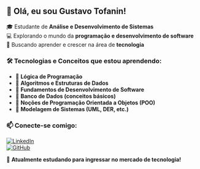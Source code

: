 ## 👋 Olá, eu sou Gustavo Tofanin!

🎓 Estudante de **Análise e Desenvolvimento de Sistemas**  
💻 Explorando o mundo da **programação e desenvolvimento de software**  
🚀 Buscando aprender e crescer na área de **tecnologia**

### 🛠️ Tecnologias e Conceitos que estou aprendendo:
- 🔹 **Lógica de Programação**
- 🔹 **Algoritmos e Estruturas de Dados**
- 🔹 **Fundamentos de Desenvolvimento de Software**
- 🔹 **Banco de Dados (conceitos básicos)**
- 🔹 **Noções de Programação Orientada a Objetos (POO)**
- 🔹 **Modelagem de Sistemas (UML, DER, etc.)**

### 📫 Conecte-se comigo:
[![LinkedIn](https://img.shields.io/badge/LinkedIn-000?style=for-the-badge&logo=linkedin&logoColor=0A66C2)](https://www.linkedin.com/in/gustavo-tofanin-b4a7a8333/)  
[![GitHub](https://img.shields.io/badge/GitHub-000?style=for-the-badge&logo=github&logoColor=white)](https://github.com/tofan1nn)

🚀 **Atualmente estudando para ingressar no mercado de tecnologia!**

